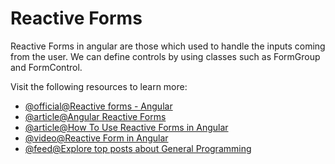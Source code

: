 # Reactive Forms

Reactive Forms in angular are those which used to handle the inputs coming from the user. We can define controls by using classes such as FormGroup and FormControl.

Visit the following resources to learn more:

- [@official@Reactive forms - Angular](https://angular.dev/guide/forms/reactive-forms)
- [@article@Angular Reactive Forms](https://www.javatpoint.com/angular-reactive-forms)
- [@article@How To Use Reactive Forms in Angular](https://www.digitalocean.com/community/tutorials/angular-reactive-forms-introduction)
- [@video@Reactive Form in Angular](https://www.youtube.com/watch?v=8k4ctDmVn7w)
- [@feed@Explore top posts about General Programming](https://app.daily.dev/tags/general-programming?ref=roadmapsh)

